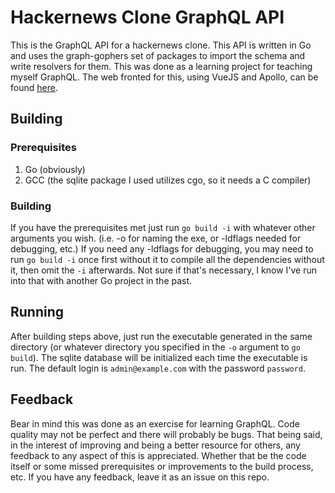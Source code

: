 # Hackernews Clone GraphQL API

This is the GraphQL API for a hackernews clone. This API is written in Go and uses the
graph-gophers set of packages to import the schema and write resolvers for them. This was done
as a learning project for teaching myself GraphQL. The web fronted for this, using 
VueJS and Apollo, can be found [here](https://github.com/leggettc18/hackernews-vue-apollo).

## Building

### Prerequisites
1. Go (obviously)
2. GCC (the sqlite package I used utilizes cgo, so it needs a C compiler)

### Building
If you have the prerequisites met just run `go build -i` with whatever other arguments you wish.
(i.e. -o for naming the exe, or -ldflags needed for debugging, etc.) If you need any -ldflags
for debugging, you may need to run `go build -i` once first without it to compile all the dependencies
without it, then omit the `-i` afterwards. Not sure if that's necessary, I know I've run into that
with another Go project in the past.

## Running
After building steps above, just run the executable generated in the same directory (or whatever
directory you specified in the `-o` argument to `go build`). The sqlite database will be
initialized each time the executable is run. The default login is `admin@example.com` with
the password `password`. 

## Feedback
Bear in mind this was done as an exercise for learning GraphQL. Code quality may not be perfect
and there will probably be bugs. That being said, in the interest of improving and being a better
resource for others, any feedback to any aspect of this is appreciated. Whether that be the code itself
or some missed prerequisites or improvements to the build process, etc. If you have any feedback, leave
it  as an issue on this repo.

